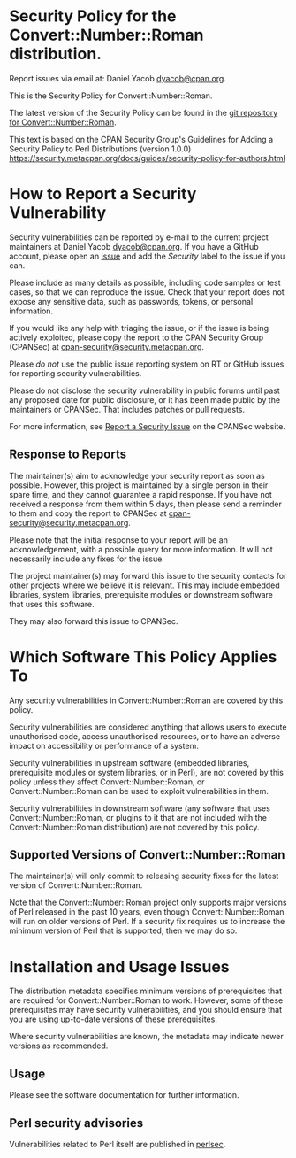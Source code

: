 # Security Policy for the Convert::Number::Roman distribution.

Report issues via email at: Daniel Yacob <dyacob@cpan.org>.


This is the Security Policy for Convert::Number::Roman.

The latest version of the Security Policy can be found in the
[git repository for Convert::Number::Roman](https://github.com/dyacob/Convert-Number-Roman/blob/main/SECURITY.md).

This text is based on the CPAN Security Group's Guidelines for Adding
a Security Policy to Perl Distributions (version 1.0.0)
https://security.metacpan.org/docs/guides/security-policy-for-authors.html

# How to Report a Security Vulnerability

Security vulnerabilities can be reported by e-mail to the current
project maintainers at Daniel Yacob <dyacob@cpan.org>. If you have
a GitHub account, please open an [issue](https://github.com/dyacob/Convert-Number-Roman/issues) and
add the *Security* label to the issue if you can.

Please include as many details as possible, including code samples
or test cases, so that we can reproduce the issue.  Check that your
report does not expose any sensitive data, such as passwords,
tokens, or personal information.

If you would like any help with triaging the issue, or if the issue
is being actively exploited, please copy the report to the CPAN
Security Group (CPANSec) at <cpan-security@security.metacpan.org>.

Please *do not* use the public issue reporting system on RT or
GitHub issues for reporting security vulnerabilities.

Please do not disclose the security vulnerability in public forums
until past any proposed date for public disclosure, or it has been
made public by the maintainers or CPANSec.  That includes patches or
pull requests.

For more information, see
[Report a Security Issue](https://security.metacpan.org/docs/report.html)
on the CPANSec website.

## Response to Reports

The maintainer(s) aim to acknowledge your security report as soon as
possible.  However, this project is maintained by a single person in
their spare time, and they cannot guarantee a rapid response.  If you
have not received a response from them within 5 days, then
please send a reminder to them and copy the report to CPANSec at
<cpan-security@security.metacpan.org>.

Please note that the initial response to your report will be an
acknowledgement, with a possible query for more information.  It
will not necessarily include any fixes for the issue.

The project maintainer(s) may forward this issue to the security
contacts for other projects where we believe it is relevant.  This
may include embedded libraries, system libraries, prerequisite
modules or downstream software that uses this software.

They may also forward this issue to CPANSec.

# Which Software This Policy Applies To

Any security vulnerabilities in Convert::Number::Roman are covered by this policy.

Security vulnerabilities are considered anything that allows users
to execute unauthorised code, access unauthorised resources, or to
have an adverse impact on accessibility or performance of a system.

Security vulnerabilities in upstream software (embedded libraries,
prerequisite modules or system libraries, or in Perl), are not
covered by this policy unless they affect Convert::Number::Roman, or Convert::Number::Roman can
be used to exploit vulnerabilities in them.

Security vulnerabilities in downstream software (any software that
uses Convert::Number::Roman, or plugins to it that are not included with the
Convert::Number::Roman distribution) are not covered by this policy.

## Supported Versions of Convert::Number::Roman

The maintainer(s) will only commit to releasing security fixes for
the latest version of Convert::Number::Roman.

Note that the Convert::Number::Roman project only supports major versions of Perl
released in the past 10 years, even though Convert::Number::Roman will run on
older versions of Perl.  If a security fix requires us to increase
the minimum version of Perl that is supported, then we may do so.

# Installation and Usage Issues

The distribution metadata specifies minimum versions of
prerequisites that are required for Convert::Number::Roman to work.  However, some
of these prerequisites may have security vulnerabilities, and you
should ensure that you are using up-to-date versions of these
prerequisites.

Where security vulnerabilities are known, the metadata may indicate
newer versions as recommended.

## Usage

Please see the software documentation for further information.


## Perl security advisories

Vulnerabilities related to Perl itself are published in [perlsec](https://perldoc.perl.org/perlsec).

